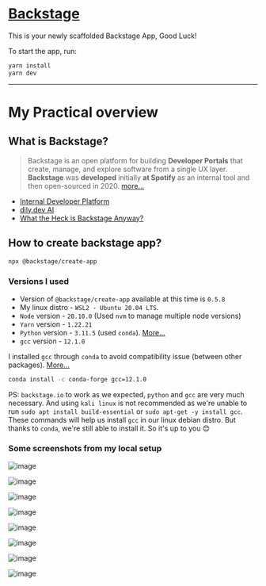 # [Backstage](https://backstage.io)

This is your newly scaffolded Backstage App, Good Luck!

To start the app, run:

```sh
yarn install
yarn dev
```

********************************
# My Practical overview

## What is Backstage?

> Backstage is an open platform for building **Developer Portals** that create, manage, and explore software from a single UX layer. **Backstage** was **developed** initially **at Spotify** as an internal tool and then open-sourced in 2020. [more...](https://www.getport.io/blog/backstage-all-you-need-to-know-about-this-developer-portal#:~:text=Read%20more-,What%20is%20Backstage?,then%20open%2Dsourced%20in%202020.)

* [Internal Developer Platform](https://internaldeveloperplatform.org/developer-portals/backstage/#:~:text=What%20is%20backstage.io?,use%20in%20the%20Kubernetes%20universe.)
* [dily.dev AI](https://app.daily.dev/search?id=b385ac08-a99b-11ee-a1cb-42010a007e0c)
* [What the Heck is Backstage Anyway?](https://engineering.atspotify.com/2020/03/what-the-heck-is-backstage-anyway/)

## How to create backstage app?

```bash
npx @backstage/create-app
```

### Versions I used

* Version of `@backstage/create-app` available at this time is `0.5.8`
* My linux distro - `WSL2 - Ubuntu 20.04 LTS`.
* `Node` version - `20.10.0` (Used `nvm` to manage multiple node versions)
* `Yarn` version - `1.22.21`
* `Python` version - `3.11.5` (used `conda`). [More...](https://www.rosehosting.com/blog/how-to-install-miniconda-on-ubuntu-22-04/)
* `gcc` version - `12.1.0`

I installed `gcc` through `conda` to avoid compatibility issue (between other packages). [More...](https://github.com/rstudio/reticulate/issues/1282)

```bash
conda install -c conda-forge gcc=12.1.0
```

PS: `backstage.io` to work as we expected, `python` and `gcc` are very much necessary. And using `kali linux` is not recommended as we're unable to run `sudo apt install build-essential` or `sudo apt-get -y install gcc`. These commands will help us install `gcc` in our linux debian distro. But thanks to `conda`, we're still able to install it. So it's up to you 😊

### Some screenshots from my local setup

![image](https://github.com/actionanand/ar-backstage/assets/46064269/d6be98bc-db16-4109-a9c9-d7f4bf24cf89)

![image](https://github.com/actionanand/ar-backstage/assets/46064269/7b8c29bc-9b34-42f1-8be5-1ab758fca1e1)

![image](https://github.com/actionanand/ar-backstage/assets/46064269/5609aba4-25f1-4bb7-a8f1-2a2fc42ccc6e)

![image](https://github.com/actionanand/ar-backstage/assets/46064269/39838734-13d0-4bdb-b936-28380217652e)

![image](https://github.com/actionanand/ar-backstage/assets/46064269/2c22b49d-9f79-4f13-a621-fb8892ae8062)

![image](https://github.com/actionanand/ar-backstage/assets/46064269/a4fccb11-2678-4261-86d1-3740b8a01735)

![image](https://github.com/actionanand/ar-backstage/assets/46064269/5d6b1b18-7a8d-46a1-bca5-44d671d4c9ac)

![image](https://github.com/actionanand/ar-backstage/assets/46064269/9b4c0836-fef6-4506-92d4-e87fe7e5ed12)
